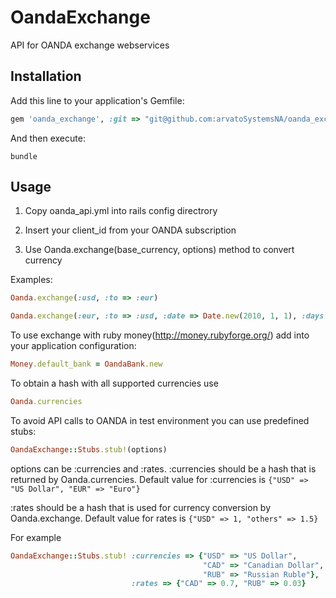 # OandaExchange

API for OANDA exchange webservices

## Installation

Add this line to your application's Gemfile:

```ruby
gem 'oanda_exchange', :git => "git@github.com:arvatoSystemsNA/oanda_exchange.git"
```

And then execute:

```shell
bundle
```

## Usage

1. Copy oanda_api.yml into rails config directrory

2. Insert your client_id from your OANDA subscription

3. Use Oanda.exchange(base_currency, options) method to convert currency

Examples:

```ruby
Oanda.exchange(:usd, :to => :eur)
```

```ruby
Oanda.exchange(:eur, :to => :usd, :date => Date.new(2010, 1, 1), :days => 14, :amount => 200, :interbank => 2)
```

To use exchange with ruby money(http://money.rubyforge.org/) add into your application configuration:

```ruby
Money.default_bank = OandaBank.new
```

To obtain a hash with all supported currencies use

```ruby
Oanda.currencies
```

To avoid API calls to OANDA in test environment you can use predefined stubs:

```ruby
OandaExchange::Stubs.stub!(options)
```

options can be :currencies and :rates.
:currencies should be a hash that is returned by Oanda.currencies.
Default value for :currencies is `{"USD" => "US Dollar", "EUR" => "Euro"}`

:rates      should be a hash that is used for currency conversion by Oanda.exchange.
Default value for rates is `{"USD" => 1, "others" => 1.5}`

For example

```ruby
OandaExchange::Stubs.stub! :currencies => {"USD" => "US Dollar",
                                           "CAD" => "Canadian Dollar",
                                           "RUB" => "Russian Ruble"},
                           :rates => {"CAD" => 0.7, "RUB" => 0.03}
```